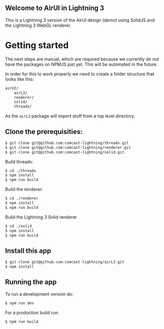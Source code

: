 ## Welcome to AirUI in Lightning 3

This is a Lightning 3 version of the AirUI design (demo) using SolidJS and the Lightning 3 WebGL renderer.

# Getting started

The next steps are manual, which are required because we currently do not have the packages on NPMJS just yet. This will be automated in the future.

In order for this to work properly we need to create a folder structure that looks like this:

```bash
airUI/
    airL3/
    renderer/
    solid/
    threadx/
```

As the `airL3` package will import stuff from a top level directory.

## Clone the prerequisities:

```bash
$ git clone git@github.com:comcast-lightning/threadx.git
$ git clone git@github.com:comcast-lightning/renderer.git
$ git clone git@github.com:comcast-lightning/solid.git
```

Build threadx:

```bash
$ cd ./threadx
$ npm install
$ npm run build
```

Build the renderer:

```bash
$ cd ./renderer
$ npm install
$ npm run build
```

Build the Lightning 3 Solid renderer

```bash
$ cd ./solid
$ npm install
$ npm run build
```

## Install this app

```bash
$ git clone git@github.com:comcast-lightning/airL3.git
$ npm install
```

## Running the app

To run a development version do:

```bash
$ npm run dev
```

For a production build run:

```bash
$ npm run build 
```
